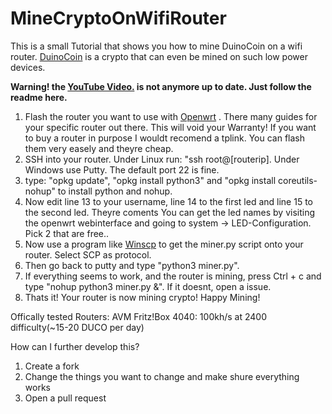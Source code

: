 # MineCryptoOnWifiRouter
 
 
 This is a small Tutorial that shows you how to mine DuinoCoin on a wifi router.  <a href="https://duinocoin.com">DuinoCoin</a> is a crypto that can even be mined on such low power devices.
 
 <b>Warning! the <a href="https://www.youtube.com/watch?v=n1P3cpXcubQ" target="_blank">YouTube Video.</a> is not anymore up to date. Just follow the readme here.</b>
 
1. Flash the router you want to use with  <a href="https://openwrt.org">Openwrt</a> . There many guides for your specific router out there. This will void your Warranty!
 If you want to buy a router in purpose I wouldt recomend a tplink. You can flash them very easely and theyre cheap.
2. SSH into your router. Under Linux run: "ssh root@[routerip]. Under Windows use Putty. The default port 22 is fine.
3. type: "opkg update", "opkg install python3" and "opkg install coreutils-nohup" to install python and nohup.
4. Now edit line 13 to your username, line 14 to the first led and line 15 to the second led. Theyre coments You can get the led names by visiting the openwrt webinterface and going to system -> LED-Configuration. Pick 2 that are free..
5. Now use a program like <a href="https://winscp.net/eng/download.php">Winscp</a> to get the miner.py script onto your router. Select SCP as protocol.
6. Then go back to putty and type "python3 miner.py".
7. If everything seems to work, and the router is mining, press Ctrl + c and type "nohup python3 miner.py &". If it doesnt, open a issue.
8. Thats it! Your router is now mining crypto! Happy Mining!

Offically tested Routers:
AVM Fritz!Box 4040: 100kh/s at 2400 difficulty(~15-20 DUCO per day)

How can I further develop this?
1. Create a fork
2. Change the things you want to change and make shure everything works
3. Open a pull request
